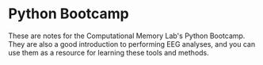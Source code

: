 # Python Bootcamp

These are notes for the Computational Memory Lab's Python Bootcamp.  They are also a good introduction to performing EEG analyses, and you can use them as a resource for learning these tools and methods.

